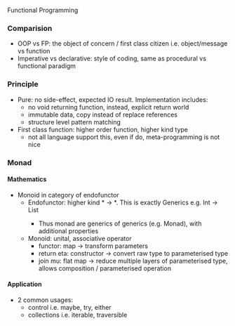 Functional Programming

### Comparision
- OOP vs FP: the object of concern / first class citizen i.e. object/message vs function
- Imperative vs declarative: style of coding, same as procedural vs functional paradigm

### Principle
- Pure: no side-effect, expected IO result. Implementation includes:
    - no void returning function, instead, explicit return world
    - immutable data, copy instead of replace references
    - structure level pattern matching
- First class function: higher order function, higher kind type
    - not all language support this, even if do, meta-programming is not nice

### Monad
#### Mathematics
- Monoid in category of endofunctor
    - Endofunctor: higher kind * -> *. This is exactly Generics e.g. Int -> List<Int>
        - Thus monad are generics of generics (e.g. Monad<List>), with additional properties
    - Monoid: unital, associative operator
        - functor: map -> transform parameters
        - return eta: constructor -> convert raw type to parameterised type
        - join mu: flat map -> reduce multiple layers of parameterised type, allows composition / parameterised operation

#### Application
- 2 common usages:
    - control i.e. maybe, try, either
    - collections i.e. iterable, traversible